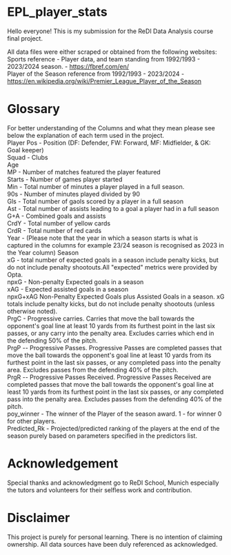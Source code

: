 # EPL_player_stats
Hello everyone! This is my submission for the ReDI Data Analysis course final project.  

All data files were either scraped or obtained from the following websites:  
Sports reference - Player data, and team standing from 1992/1993 - 2023/2024 season. - https://fbref.com/en/  
Player of the Season reference from 1992/1993 - 2023/2024 - https://en.wikipedia.org/wiki/Premier_League_Player_of_the_Season  
# Glossary  
For better understanding of the Columns and what they mean please see below the explanation of each term used in the project.   
Player
Pos - Position (DF: Defender, FW: Forward, MF: Midfielder, & GK: Goal keeper)  
Squad - Clubs  
Age  
MP - Number of matches featured the player featured   
Starts - Number of games player started  
Min - Total number of minutes a player played in a full season.  
90s - Number of minutes played divided by 90  
Gls - Total number of gaols scored by a player in a full season  
Ast - Total number of assists leading to a goal a player had in a full season  
G+A - Combined goals and assists  
CrdY - Total number of yellow cards  
CrdR - Total number of red cards  
Year - (Please note that the year in which a season starts is what is captured in the columns for example 23/24 season is recognised as 2023 in the Year column)
Season  
xG - total number of expected goals in a season include penalty kicks, but do not include penalty shootouts.All "expected" metrics were provided by Opta.  
npxG - Non-penalty Expected goals in a season  
xAG - Expected assisted goals in a season  
npxG+xAG Non-Penalty Expected Goals plus Assisted Goals in a season. xG totals include penalty kicks, but do not include penalty shootouts (unless otherwise noted).  
PrgC - Progressive carries. Carries that move the ball towards the opponent's goal line at least 10 yards from its furthest point in the last six passes, or any carry into the penalty area. Excludes carries which end in the defending 50% of the pitch.  
PrgP -- Progressive Passes. Progressive Passes are completed passes that move the ball towards the opponent's goal line at least 10 yards from its furthest point in the last six passes, or any completed pass into the penalty area. Excludes passes from the defending 40% of the pitch.  
PrgR -- Progressive Passes Received. Progressive Passes Received are completed passes that move the ball towards the opponent's goal line at least 10 yards from its furthest point in the last six passes, or any completed pass into the penalty area. Excludes passes from the defending 40% of the pitch.  
poy_winner - The winner of the Player of the season award. 1 - for winner 0 for other players.  
Predicted_Rk - Projected/predicted ranking of the players at the end of the season purely based on parameters specified in the predictors list.  
# Acknowledgement  
Special thanks and acknowledgment go to ReDI School, Munich especially the tutors and volunteers for their selfless work and contribution.  

# Disclaimer  
This project is purely for personal learning. There is no intention of claiming ownership. All data sources have been duly referenced as acknowledged.
